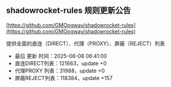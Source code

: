 ## shadowrocket-rules 规则更新公告

[https://github.com/GMOogway/shadowrocket-rules](https://github.com/GMOogway/shadowrocket-rules)

提供全面的直连（DIRECT）、代理（PROXY）、屏蔽（REJECT）列表
- 最后 更新 时间：2025-06-08 06:41:00
- 直连DIRECT列表：121663，update +0
- 代理PROXY 列表：31988，update +0
- 屏蔽REJECT列表：118384，update +157